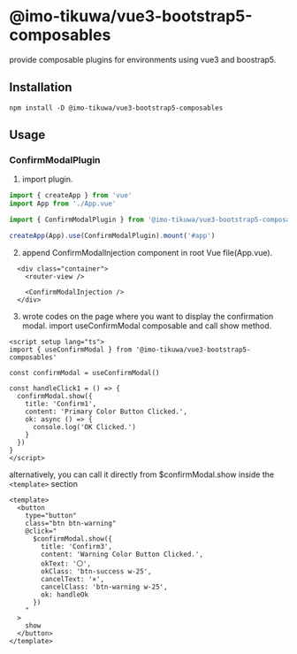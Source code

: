 # @imo-tikuwa/vue3-bootstrap5-composables

provide composable plugins for environments using vue3 and boostrap5.

## Installation
```
npm install -D @imo-tikuwa/vue3-bootstrap5-composables
```

## Usage
### ConfirmModalPlugin
1. import plugin.
```diff:main.js
import { createApp } from 'vue'
import App from './App.vue'

import { ConfirmModalPlugin } from '@imo-tikuwa/vue3-bootstrap5-composables'

createApp(App).use(ConfirmModalPlugin).mount('#app')
```

2. append ConfirmModalInjection component in root Vue file(App.vue).
```diff:App.vue
  <div class="container">
    <router-view />

    <ConfirmModalInjection />
  </div>
```

3. wrote codes on the page where you want to display the confirmation modal.
import useConfirmModal composable and call show method.
```vue
<script setup lang="ts">
import { useConfirmModal } from '@imo-tikuwa/vue3-bootstrap5-composables'

const confirmModal = useConfirmModal()

const handleClick1 = () => {
  confirmModal.show({
    title: 'Confirm1',
    content: 'Primary Color Button Clicked.',
    ok: async () => {
      console.log('OK Clicked.')
    }
  })
}
</script>
```

alternatively, you can call it directly from $confirmModal.show inside the `<template>` section
```vue
<template>
  <button
    type="button"
    class="btn btn-warning"
    @click="
      $confirmModal.show({
        title: 'Confirm3',
        content: 'Warning Color Button Clicked.',
        okText: '〇',
        okClass: 'btn-success w-25',
        cancelText: '×',
        cancelClass: 'btn-warning w-25',
        ok: handleOk
      })
    "
  >
    show
  </button>
</template>
```
